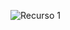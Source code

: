 ![Recurso 1](https://github.com/jccarrey/Scala-Spark/assets/157764646/fdfcaef3-7b64-4abd-80e9-b1851fc2e395)
